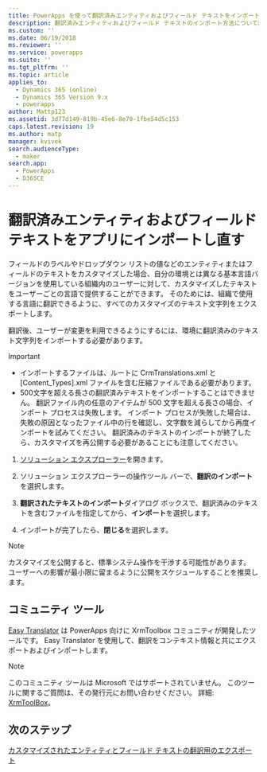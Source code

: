```yaml
---
title: PowerApps を使って翻訳済みエンティティおよびフィールド テキストをインポートする | MicrosoftDocs
description: 翻訳済みエンティティおよびフィールド テキストのインポート方法について説明する
ms.custom: ''
ms.date: 06/19/2018
ms.reviewer: ''
ms.service: powerapps
ms.suite: ''
ms.tgt_pltfrm: ''
ms.topic: article
applies_to:
  - Dynamics 365 (online)
  - Dynamics 365 Version 9.x
  - powerapps
author: Mattp123
ms.assetid: 3d77d149-819b-45e6-8e70-1fbe54d5c153
caps.latest.revision: 19
ms.author: matp
manager: kvivek
search.audienceType:
  - maker
search.app:
  - PowerApps
  - D365CE
---
```

# <a name="import-translated-entity-and-field-text-back-into-an-app"></a>翻訳済みエンティティおよびフィールド テキストをアプリにインポートし直す

フィールドのラベルやドロップダウン リストの値などのエンティティまたはフィールドのテキストをカスタマイズした場合、自分の環境とは異なる基本言語バージョンを使用している組織内のユーザーに対して、カスタマイズしたテキストをユーザーごとの言語で提供することができます。 そのためには、組織で使用する言語に翻訳できるように、すべてのカスタマイズのテキスト文字列をエクスポートします。  
  
 翻訳後、ユーザーが変更を利用できるようにするには、環境に翻訳済みのテキスト文字列をインポートする必要があります。  
  
> [!IMPORTANT]
> - インポートするファイルは、ルートに CrmTranslations.xml と [Content_Types].xml ファイルを含む圧縮ファイルである必要があります。  
> - 500文字を超える長さの翻訳済みテキストをインポートすることはできません。 翻訳ファイル内の任意のアイテムが 500 文字を超える長さの場合、インポート プロセスは失敗します。 インポート プロセスが失敗した場合は、失敗の原因となったファイル中の行を確認し、文字数を減らしてから再度インポートを試みてください。 翻訳済みのテキストのインポートが終了したら、カスタマイズを再公開する必要があることにも注意してください。  
  
1. [ソリューション エクスプローラー](../model-driven-apps/advanced-navigation.md#solution-explorer)を開きます。  
  
2. ソリューション エクスプローラーの操作ツール バーで、**翻訳のインポート**を選択します。  
3.  **翻訳されたテキストのインポート**ダイアログ ボックスで、翻訳済みのテキストを含むファイルを指定してから、**インポート**を選択します。  
  
4.  インポートが完了したら、**閉じる**を選択します。  
  
> [!NOTE]
>  カスタマイズを公開すると、標準システム操作を干渉する可能性があります。 ユーザーへの影響が最小限に留まるように公開をスケジュールすることを推奨します。  

## <a name="community-tools"></a>コミュニティ ツール

[Easy Translator](https://www.xrmtoolbox.com/plugins/MsCrmTools.Translator/) は PowerApps 向けに XrmToolbox コミュニティが開発したツールです。 Easy Translator を使用して、翻訳をコンテキスト情報と共にエクスポートおよびインポートします。 

> [!NOTE]
> このコミュニティ ツールは Microsoft ではサポートされていません。 このツールに関するご質問は、その発行元にお問い合わせください。 詳細: [XrmToolBox](https://www.xrmtoolbox.com)。

## <a name="next-steps"></a>次のステップ  
 [カスタマイズされたエンティティとフィールド テキストの翻訳用のエクスポート](export-customized-entity-field-text-translation.md)
